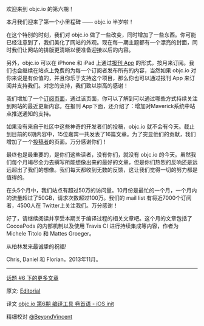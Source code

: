欢迎来到 objc.io 的第六期！

本月我们迎来了第一个小里程碑 —— objc.io 半岁啦！

在这个特别的时刻，我们对 objc.io 做了一些改变，同时增加了一些东西。你可能已经注意到了，我们美化了网站的外观。现在每一期主题都有一个漂亮的封面，同时我们让网站的排版更清晰以便准备迎接以后的内容。

另外，objc.io 可以在 iPhone 和 iPad 上通过[报刊 App](https://itunes.apple.com/de/app/objc.io/id683718429) 的形式，按月来订阅。我们也会继续在站点上免费的为每一个订阅者发布所有的内容，当然如果 objc.io 对你来说是有价值的，并且你乐于支持这个项目，那么你也可以通过报刊 App 来订阅并支持我们。对您的支持，我们致以崇高的感谢！

我们增加了一个[订阅页面](http://www.objc.io/subscribe.html)，通过该页面，你可以了解到可以通过哪些方式持续关注到网站的最近更新内容。在报刊 App下面，还介绍了：增加对Maverick系统中站点推送通知的支持。

如果没有来自于社区中这些神奇的开发者们的投稿，objc.io 就不会有今天。截止到目前的6期内容中，15位嘉宾一共发表了16篇文章。为了突显他们的贡献，我们增加了一个[投稿者](http://www.objc.io/contributors.html)的页面。万分感谢你们！

最终也是最重要的，是你们这些读者，没有你们，就没有 objc.io 的今天。虽然我们每个月竭尽全力去撰写所能想像出来的最好的文章，但是你们热烈的反响还是远远超出了我们的想像。我们每天都收到无数的反馈，这让我们觉得一切的努力都是值得的。

在头5个月中，我们站点有超过50万的访问量。10月份是最忙的一个月，一个月内的流量超过了50GB，请求次数超过100万。我们的 mail list 有将近7000个订阅者，4500人在 Twitter上关注我们。万分感谢！

好了，请继续阅读并享受本期关于编译过程的相关文章吧。这个月的文章包括了 CocoaPods 的内部机制以及使用 Travis CI 进行持续集成等内容，作者为 Michele Titolo 和 Mattes Groeger。

从柏林发来最诚挚的祝福!

Chris, Daniel 和 Florian，2013年11月。

---

[话题 #6 下的更多文章](http://objccn.io/issue-6/)

原文: [Editorial](http://www.objc.io/issue-6/editorial.html)

译文 [objc.io 第6期 编译工具 卷首语 - iOS init](http://iosinit.com/?p=943)

精细校对 [@BeyondVincent](http://beyondvincent.com/)